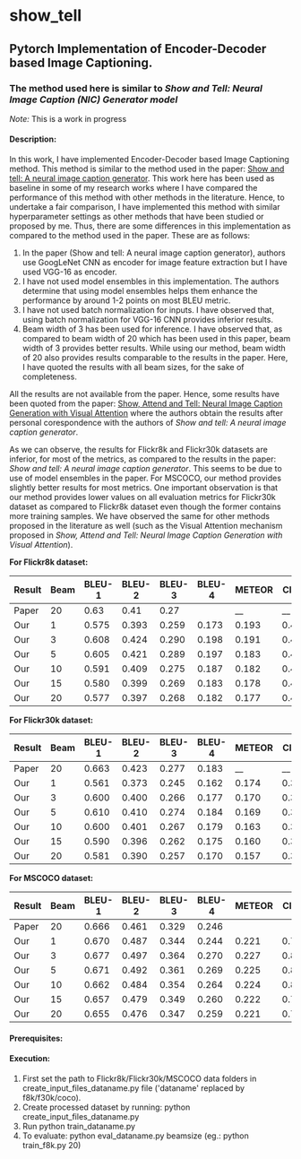 # show_tell
## Pytorch Implementation of Encoder-Decoder based Image Captioning. 
### The method used here is similar to _Show and Tell: Neural Image Caption (NIC) Generator model_

*Note:* This is a work in progress

#### Description:

In this work, I have implemented Encoder-Decoder based Image Captioning method. This method is similar to the method used in the paper: [Show and tell: A neural image caption generator](https://www.cv-foundation.org/openaccess/content_cvpr_2015/html/Vinyals_Show_and_Tell_2015_CVPR_paper.html). This work here has been used as baseline in some of my research works where I have compared the performance of this method with other methods in the literature. Hence, to undertake a fair comparison, I have implemented this method with similar hyperparameter settings as other methods that have been studied or proposed by me. 
Thus, there are some differences in this implementation as compared to the method used in the paper. These are as follows:
1. In the paper (Show and tell: A neural image caption generator), authors use GoogLeNet CNN as encoder for image feature extraction but I have used VGG-16 as encoder.
1. I have not used model ensembles in this implementation. The authors determine that using model ensembles helps them enhance the performance by around 1-2 points on most BLEU metric.
1. I have not used batch normalization for inputs. I have observed that, using batch normalization for VGG-16 CNN provides inferior results.
1. Beam width of 3 has been used for inference. I have observed that, as compared to beam width of 20 which has been used in this paper, beam width of 3 provides better results. While using our method, beam width of 20 also provides results comparable to the results in the paper. Here, I have quoted the results with all beam sizes, for the sake of completeness.

All the results are not available from the paper. Hence, some results have been quoted from the paper: [Show, Attend and Tell: Neural Image Caption
Generation with Visual Attention](http://proceedings.mlr.press/v37/xuc15) where the authors obtain the results after personal corespondence with the authors of _Show and tell: A neural image caption generator_.

As we can observe, the results for Flickr8k and Flickr30k datasets are inferior, for most of the metrics, as compared to the results in the paper: _Show and tell: A neural image caption generator_. This seems to be due to use of model ensembles in the paper. For MSCOCO, our method provides slightly better results for most metrics.
One important observation is that our method provides lower values on all evaluation metrics for Flickr30k dataset as compared to Flickr8k dataset even though the former contains more training samples. We have observed the same for other methods proposed in the literature as well (such as the Visual Attention mechanism proposed in _Show, Attend and Tell: Neural Image Caption Generation with Visual Attention_).

**For Flickr8k dataset:**

|Result |Beam | BLEU-1 | BLEU-2 | BLEU-3| BLEU-4| METEOR | CIDEr | SPICE | ROUGE-L |
|---|---|---|---|---|---|---|---|---|---|
|Paper | 20 | 0.63 | 0.41 | 0.27 |  | __ | __ | __ | __ |
|Our | 1 | 0.575 | 0.393 | 0.259 | 0.173 | 0.193 | 0.444 | 0.127 | 0.438 |
|Our | 3 | 0.608 | 0.424 | 0.290 | 0.198 | 0.191 | 0.478 | 0.133 | 0.447 |
|Our | 5 | 0.605 | 0.421 | 0.289 | 0.197 | 0.183 | 0.479 | 0.132 | 0.443 |
|Our | 10 | 0.591 | 0.409 | 0.275 | 0.187 | 0.182 | 0.464 | 0.129 | 0.433 |
|Our | 15 | 0.580 | 0.399 | 0.269 | 0.183 | 0.178 | 0.454 | 0.125 | 0.428 |
|Our | 20 | 0.577 | 0.397 | 0.268 | 0.182 | 0.177 | 0.454 | 0.124 | 0.428 |

**For Flickr30k dataset:**

|Result |Beam | BLEU-1 | BLEU-2 | BLEU-3| BLEU-4| METEOR | CIDEr | SPICE | ROUGE-L |
|---|---|---|---|---|---|---|---|---|---|
|Paper | 20 | 0.663 | 0.423 | 0.277 | 0.183 | __ | __ | __ | __ |
|Our | 1 | 0.561 | 0.373 | 0.245 | 0.162 | 0.174 | 0.323 | 0.114 | 0.410 |
|Our | 3 | 0.600 | 0.400 | 0.266 | 0.177 | 0.170 | 0.354 | 0.113 | 0.415 |
|Our | 5 | 0.610 | 0.410 | 0.274 | 0.184 | 0.169 | 0.363 | 0.114 | 0.416 |
|Our | 10 | 0.600 | 0.401 | 0.267 | 0.179 | 0.163 | 0.350 | 0.108 | 0.409 |
|Our | 15 | 0.590 | 0.396 | 0.262 | 0.175 | 0.160 | 0.352 | 0.106 | 0.405 |
|Our | 20 | 0.581 | 0.390 | 0.257 | 0.170 | 0.157 | 0.347 | 0.103 | 0.401 |


**For MSCOCO dataset:**

|Result |Beam | BLEU-1 | BLEU-2 | BLEU-3| BLEU-4| METEOR | CIDEr | SPICE | ROUGE-L |
|---|---|---|---|---|---|---|---|---|---|
|Paper | 20 | 0.666 | 0.461 | 0.329 | 0.246 |  |  |  |  |
|Our | 1 | 0.670 | 0.487 | 0.344 | 0.244 | 0.221 | 0.787 | 0.153 | 0.490 |
|Our | 3 | 0.677 | 0.497 | 0.364 | 0.270 | 0.227 | 0.821 | 0.158 | 0.498 |
|Our | 5 | 0.671 | 0.492 | 0.361 | 0.269 | 0.225 | 0.816 | 0.157 | 0.495 |
|Our | 10 | 0.662 | 0.484 | 0.354 | 0.264 | 0.224 | 0.802 | 0.154 | 0.490 |
|Our | 15 | 0.657 | 0.479 | 0.349 | 0.260 | 0.222 | 0.791 | 0.152 | 0.486 |
|Our | 20 | 0.655 | 0.476 | 0.347 | 0.259 | 0.221 | 0.788 | 0.151 | 0.484 |


#### Prerequisites:

#### Execution:
1. First set the path to Flickr8k/Flickr30k/MSCOCO data folders in create_input_files_dataname.py file ('dataname' replaced by f8k/f30k/coco).
1. Create processed dataset by running: python create_input_files_dataname.py
1. Run python train_dataname.py
1. To evaluate: python eval_dataname.py beamsize (eg.: python train_f8k.py 20)
